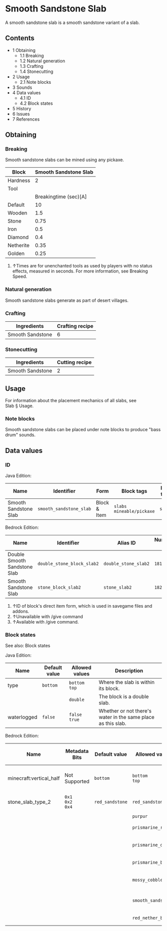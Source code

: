 # Smooth Sandstone Slab
A smooth sandstone slab is a smooth sandstone variant of a slab.

## Contents
- 1 Obtaining
	- 1.1 Breaking
	- 1.2 Natural generation
	- 1.3 Crafting
	- 1.4 Stonecutting
- 2 Usage
	- 2.1 Note blocks
- 3 Sounds
- 4 Data values
	- 4.1 ID
	- 4.2 Block states
- 5 History
- 6 Issues
- 7 References

## Obtaining
### Breaking
Smooth sandstone slabs can be mined using any pickaxe.

| Block     | Smooth Sandstone Slab |
|-----------|-----------------------|
| Hardness  | 2                     |
| Tool      |                       |
|           | Breakingtime (sec)[A] |
| Default   | 10                    |
| Wooden    | 1.5                   |
| Stone     | 0.75                  |
| Iron      | 0.5                   |
| Diamond   | 0.4                   |
| Netherite | 0.35                  |
| Golden    | 0.25                  |

1. ↑Times are for unenchanted tools as used by players with no status effects, measured in seconds. For more information, see Breaking Speed.

### Natural generation
Smooth sandstone slabs generate as part of desert villages.

### Crafting
| Ingredients      | Crafting recipe |
|------------------|-----------------|
| Smooth Sandstone | 6               |

### Stonecutting
| Ingredients      | Cutting recipe |
|------------------|----------------|
| Smooth Sandstone | 2              |

## Usage
For information about the placement mechanics of all slabs, see Slab § Usage.

### Note blocks
Smooth sandstone slabs can be placed under note blocks to produce "bass drum" sounds.

## Data values
### ID
Java Edition:

| Name                  | Identifier              | Form         | Block tags                     | Item tags | Translation key                         |
|-----------------------|-------------------------|--------------|--------------------------------|-----------|-----------------------------------------|
| Smooth Sandstone Slab | `smooth_sandstone_slab` | Block & Item | `slabs`<br/>`mineable/pickaxe` | `slabs`   | `block.minecraft.smooth_sandstone_slab` |

Bedrock Edition:

| Name                         | Identifier                 | Alias ID             | Numeric ID | Form                         | Item ID[i 1]                                                      | Translation key                          |
|------------------------------|----------------------------|----------------------|------------|------------------------------|-------------------------------------------------------------------|------------------------------------------|
| Double Smooth Sandstone Slab | `double_stone_block_slab2` | `double_stone_slab2` | `181`      | Block & Ungiveable Item[i 2] | `double_stone_block_slab2`<br/>Alias ID:`real_double_stone_slab2` | —                                        |
| Smooth Sandstone Slab        | `stone_block_slab2`        | `stone_slab2`        | `182`      | Block & Giveable Item[i 3]   | `stone_block_slab2`<br/>Alias ID:`double_stone_slab2`             | `tile.stone_slab2.sandstone.smooth.name` |

1. ↑ID of block's direct item form, which is used in savegame files and addons.
2. ↑Unavailable with /give command
3. ↑Available with /give command.

### Block states
See also: Block states

Java Edition:

| Name        | Default value | Allowed values     | Description                                                  |
|-------------|---------------|--------------------|--------------------------------------------------------------|
| type        | `bottom`      | `bottom`<br/>`top` | Where the slab is within its block.                          |
|             |               | `double`           | The block is a double slab.                                  |
| waterlogged | `false`       | `false`<br/>`true` | Whether or not there's water in the same place as this slab. |

Bedrock Edition:

| Name                    | Metadata Bits             | Default value   | Allowed values      | Values forMetadata Bits | Description                         |
|-------------------------|---------------------------|-----------------|---------------------|-------------------------|-------------------------------------|
| minecraft:vertical_half | Not Supported             | `bottom`        | `bottom`<br/>`top`  | `Unsupported`           | Where the slab is within its block. |
| stone_slab_type_2       | `0x1`<br/>`0x2`<br/>`0x4` | `red_sandstone` | `red_sandstone`     | `0`                     | Red Sandstone Slab                  |
|                         |                           |                 | `purpur`            | `1`                     | Purpur Slab                         |
|                         |                           |                 | `prismarine_rough`  | `2`                     | Prismarine Slab                     |
|                         |                           |                 | `prismarine_dark`   | `3`                     | Dark Prismarine Slab                |
|                         |                           |                 | `prismarine_brick`  | `4`                     | Prismarine Brick Slab               |
|                         |                           |                 | `mossy_cobblestone` | `5`                     | Mossy Cobblestone Slab              |
|                         |                           |                 | `smooth_sandstone`  | `6`                     | Smooth Sandstone Slab               |
|                         |                           |                 | `red_nether_brick`  | `7`                     | Red Nether Brick Slab               |



